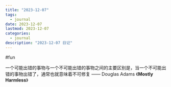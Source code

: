 ```yaml
---
title: "2023-12-07"
tags:
  - journal
date: 2023-12-07
lastmod: 2023-12-07
categories:
  - journal
description: "2023-12-07 日记"
---
```


#fun

一个可能出错的事物与一个不可能出错的事物之间的主要区别是，当一个不可能出错的事物出错了，通常也就意味着不可修复 —— Douglas Adams 《**Mostly Harmless**》
